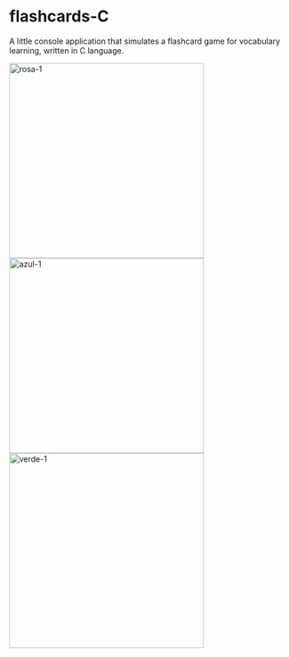# flashcards-C
A little console application that simulates a flashcard game for vocabulary learning, written in C language.

<img src="https://github.com/francoibanezweb/flashcards-C/assets/98627998/12c26863-8013-4a55-a812-d2e7c1a6e7f6" alt="rosa-1" width="350" height="350">
<img src="https://github.com/francoibanezweb/flashcards-C/assets/98627998/d81f5710-03c1-419e-a7a2-a396de85fcb5" alt="azul-1" width="350" height="350">
<img src="https://github.com/francoibanezweb/flashcards-C/assets/98627998/9f509ca5-d371-4219-aadd-71b08255f1bc" alt="verde-1" width="350" height="350">
